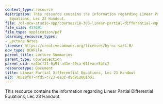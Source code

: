 ```yaml
---
content_type: resource
description: This resource contains the information regarding Linear Partial Differential
  Equations, Lec 23 Handout.
file: /ol-ocw-studio-app/courses/18-303-linear-partial-differential-equations-analysis-and-numerics-fall-2014/70518f87dfd5c723ee3cd5d912001b51_MIT18_303F14_wave_equation.pdf
file_size: 457691
file_type: application/pdf
learning_resource_types:
- Lecture Notes
license: https://creativecommons.org/licenses/by-nc-sa/4.0/
ocw_type: OCWFile
parent_title: Lecture Summaries
parent_type: CourseSection
parent_uid: ea4bcf31-0a91-a41e-49ca-61feace5bfc2
resourcetype: Document
title: Linear Partial Differential Equations, Lec 23 Handout
uid: 70518f87-dfd5-c723-ee3c-d5d912001b51
---
```

This resource contains the information regarding Linear Partial Differential Equations, Lec 23 Handout.